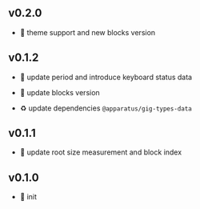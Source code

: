 ## v0.2.0

* 🌱 theme support and new blocks version

## v0.1.2

* 🐞 update period and introduce keyboard status data

* 🐞 update blocks version

* ♻️ update dependencies `@apparatus/gig-types-data`

## v0.1.1

* 🐞 update root size measurement and block index

## v0.1.0

* 🐣 init
